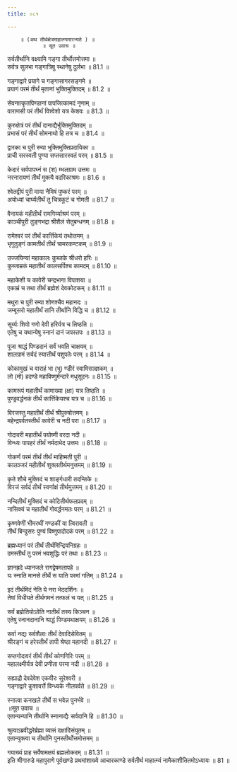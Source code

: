 ```yaml
---
title: ०८१

---
```

        ॥ (अथ तीर्थक्षेत्रमाहात्म्यमारभ्यते ) ॥  
               ॥ सूत उवाच ॥  
सर्वतीर्थानि वक्ष्यामि गङ्गा तीर्थोत्तमोत्तमा ॥  
सर्वत्र सुलभा गङ्गात्रिषु स्थानेषु दुर्लभा ॥ 81.1 ॥  
  
गङ्गाद्वारे प्रयागे च गङ्गासागरसङ्गमे ॥  
प्रयागं परमं तीर्थं मृतानां भुक्तिमुक्तिदम् ॥ 81.2 ॥  
  
सेवनात्कृतपिण्डानां पापजित्कामदं नृणाम् ॥  
वाराणसी परं तीर्थं विश्वेशो यत्र केशवः ॥ 81.3 ॥  
  
कुरुक्षेत्रं परं तीर्थं दानाद्यैर्भुक्तिमुक्तिदम् ॥  
प्रभासं परं तीर्थं सोमनाथो हि तत्र च ॥ 81.4 ॥  
  
द्वारका च पुरी रम्या भुक्तिमुक्तिप्रदायिका ॥  
प्राची सरस्वती पुण्या सप्तसारस्वतं परम् ॥ 81.5 ॥  
  
केदारं सर्वपापघ्नं स (श) म्भलग्राम उत्तमः ॥  
नरनारायणं तीर्थं मुक्त्यै वदरिकाश्रमः ॥ 81.6 ॥  
  
श्वेतद्वीपं पुरी माया नैमिषं पुष्करं परम् ॥  
अयोध्यां चार्घ्यतीर्थं तु चित्रकूटं च गोमती ॥ 81.7 ॥  
  
वैनायकं महीतीर्थं रामगिर्य्याश्रमं परम् ॥  
काञ्चीपुरी तुङ्गभद्रा श्रीशैलं सेतुबन्धनम् ॥ 81.8 ॥  
  
रामेश्वरं परं तीर्थं कार्त्तिकेयं तथोत्तमम् ॥  
भृगुतुङ्गं कामतीर्थं तीर्थं चामरकण्टकम् ॥ 81.9 ॥  
  
उज्जयिन्यां महाकालः कुब्जके श्रीधरो हरिः ॥  
कुब्जाम्रकं महातीर्थं कालसर्पिश्च कामदम् ॥ 81.10 ॥  
  
महाकेशी च कावेरी चन्द्रभागा विपाशया ॥  
एकाम्रं च तथा तीर्थं ब्रह्मेशं देवकोटकम् ॥ 81.11 ॥  
  
मथुरा च पुरी रम्या शोणश्चैव महानदः ॥  
जम्बूसरो महातीर्थं तानि तीर्थानि विद्धि च ॥ 81.12 ॥  
  
सूर्य्यः शिवो गणो देवी हरिर्यत्र च तिष्ठति ॥  
एतेषु च यथान्येषु स्नानं दानं जपस्तपः ॥ 81.13 ॥  
  
पूजा श्राद्धं पिण्डदानं सर्वं भवति चाक्षयम् ॥  
शालग्रामं सर्वदं स्यात्तीर्थं पशुपतेः परम् ॥ 81.14 ॥  
  
कोकामुखं च वाराहं भा (भु) ण्डीरं स्वामिसञ्ज्ञकम् ॥  
लो (मो) हदण्डे महाविष्णुर्मन्दारे मधुसूदनः ॥ 81.15 ॥  
  
कामरूपं महातीर्थं कामाख्या (क्षा) यत्र तिष्ठति ॥  
पुण्ड्रवर्द्धनकं तीर्थं कार्त्तिकेयश्च यत्र च ॥ 81.16 ॥  
  
विरजस्तु महातीर्थं तीर्थं श्रीपुरुषोत्तमम् ॥  
महेन्द्रपर्वतस्तीर्थं कावेरी च नदी परा ॥ 81.17 ॥  
  
गोदावरी महातीर्थं पयोष्णी वरदा नदी ॥  
विन्ध्यः पापहरं तीर्थं नर्मदाभेद उत्तमः ॥ 81.18 ॥  
  
गोकर्णं परमं तीर्थं तीर्थं माहिष्मती पुरी ॥  
कालञ्जरं महीतीर्थं शुक्लतीर्थमनुत्तमम् ॥ 81.19 ॥  
  
कृते शौचे मुक्तिदं च शार्ङ्गधारी तदन्तिके ॥  
विरजं सर्वदं तीर्थं स्वर्णाक्षं तीर्थमुत्तमम् ॥ 81.20 ॥  
  
नन्दितीर्थं मुक्तिदं च कोटितीर्थफलप्रदम् ॥  
नासिक्यं च महातीर्थं गोवर्द्धनमतः परम् ॥ 81.21 ॥  
  
कृष्णवेणीं भीमरथीं गण्डकीं या त्विरावती ॥  
तीर्थं बिन्दुसरः पुण्यं विष्णुपादोदकं परम् ॥ 81.22 ॥  
  
ब्रह्मध्यानं परं तीर्थं तीर्थमिन्द्रियनिग्रहः ॥  
दमस्तीर्थं तु परमं भवशुद्धिः परं तथा ॥ 81.23 ॥  
  
ज्ञानह्रदे ध्यानजले रागद्वेषमलापहे ॥  
यः स्नाति मानसे तीर्थे स याति परमां गतिम् ॥ 81.24 ॥  
  
इदं तीर्थमिदं नेति ये नरा भेददर्शिनः ॥  
तेषां विधीयते तीर्थगमनं तत्फलं च यत् ॥ 81.25 ॥  
  
सर्वं ब्रह्मेतियोऽवेति नातीर्थं तस्य किञ्चन ॥  
एतेषु स्नानदानानि श्राद्धं पिण्डमथाक्षयम् ॥ 81.26 ॥  
  
सर्वा नद्यः सर्वशैलाः तीर्थं देवादिसेवितम् ॥  
श्रीरङ्गं च हरेस्तीर्थं तापी श्रेष्ठा महानदी ॥ 81.27 ॥  
  
सप्तगोदावरं तीर्थं तीर्थं कोणगिरिः परम् ॥  
महालक्ष्मीर्यत्र देवी प्रणीता परमा नदी ॥ 81.28 ॥  
  
सह्याद्रौ देवदेवेश एकवीरः सुरेश्वरी ॥  
गङ्गाद्वारे कुशावर्त्ते विन्ध्यके नीलपर्वते ॥ 81.29 ॥  
  
स्नात्वा कनखले तीर्थे स भवेन्न पुनर्भवे ॥  
        ॥सूत उवाच ॥  
एतान्यन्यानि तीर्थानि स्नानाद्यैः सर्वदानि हि ॥ 81.30 ॥  
  
श्रुत्वाऽब्रवीद्धरेर्ब्रह्मा व्यासं दक्षादिसंयुतम् ॥  
एतान्युक्त्वा च तीर्थानि पुनस्तीर्थोत्तमोत्तमम् ॥  
  
गयाख्यं प्राह सर्वेषामक्षयं ब्रह्मलोकदम् ॥ 81.31 ॥  
इति श्रीगारुडे महापुराणे पूर्वखण्डे प्रथमांशाख्ये आचारकाण्डे सर्वतीर्थ माहात्म्यं नामैकाशीतितमोऽध्यायः ॥ 81 ॥